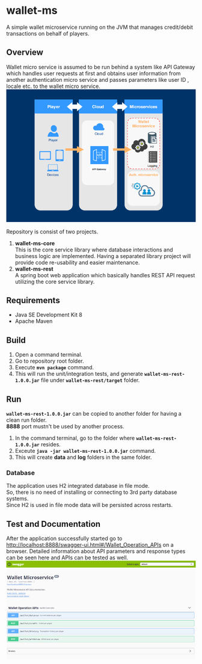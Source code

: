 # wallet-ms
A simple wallet microservice running on the JVM that manages credit/debit transactions on behalf of players.
## Overview
Wallet micro service is assumed to be run behind a system like API Gateway which handles user requests at first and obtains user information from another authentication micro service and passes parameters like user ID , locale etc. to the wallet micro service.
![](https://github.com/kderer/wallet-ms/blob/master/overview.png?raw=true)
 
Repository is consist of two projects.
1. **wallet-ms-core**<br>
This is the core service library where database interactions and business logic are implemented.
Having a separated library project will provide code re-usability and easier maintenance.
2. **wallet-ms-rest**<br>
A spring boot web application which basically handles REST API request utilizing the core service library.


## Requirements
 - Java SE Development Kit 8
 - Apache Maven

## Build
 1. Open a command terminal.
 2. Go to repository root folder.
 3. Execute **`mvn package`** command.
 4. This will run the unit/integration tests, and generate **`wallet-ms-rest-1.0.0.jar`** file under **`wallet-ms-rest/target`** folder.

## Run

**`wallet-ms-rest-1.0.0.jar`** can be copied to another folder for having a clean run folder.<br>
**8888** port mustn't be used by another process.<br>
1. In the command terminal, go to the  folder where  **`wallet-ms-rest-1.0.0.jar`** resides.<br>
2. Exceute **`java -jar wallet-ms-rest-1.0.0.jar`** command.
3. This will create **data** and **log** folders in the same folder.
### Database
The application uses H2 integrated database in file mode.<br>
So, there is no need of installing or connecting to 3rd party database systems.<br>
Since H2 is used in file mode data will be persisted across restarts.<br>
## Test and Documentation
After the application successfully started go to [http://localhost:8888/swagger-ui.html#/Wallet_Operation_APIs](http://localhost:8888/swagger-ui.html#/Wallet_Operation_APIs) on a browser.
Detailed information about API parameters and response types can be seen here and APIs can be tested as well.
![](https://github.com/kderer/wallet-ms/blob/master/swagger.png?raw=true)


